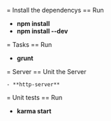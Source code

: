 = Install the dependencys
== Run
>
  - **npm install**
  - **npm install --dev**

= Tasks
== Run
>
  - **grunt**

= Server
== Unit the Server
  >
    - **http-server**

= Unit tests
== Run
>
  - **karma start**
